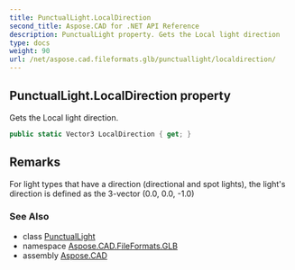 ```yaml
---
title: PunctualLight.LocalDirection
second_title: Aspose.CAD for .NET API Reference
description: PunctualLight property. Gets the Local light direction
type: docs
weight: 90
url: /net/aspose.cad.fileformats.glb/punctuallight/localdirection/
---
```

## PunctualLight.LocalDirection property

Gets the Local light direction.

```csharp
public static Vector3 LocalDirection { get; }
```

## Remarks

For light types that have a direction (directional and spot lights), the light's direction is defined as the 3-vector (0.0, 0.0, -1.0)

### See Also

* class [PunctualLight](../)
* namespace [Aspose.CAD.FileFormats.GLB](../../punctuallight/)
* assembly [Aspose.CAD](../../../)


